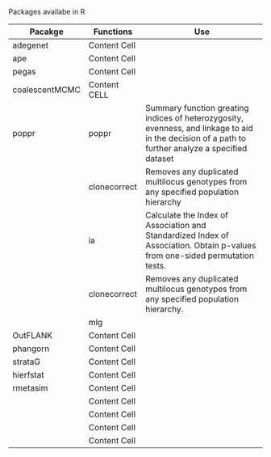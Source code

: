 Packages availabe in R

Pacakge         | Functions    | Use
----------------| -------------|------------ |
adegenet        | Content Cell |
ape             | Content Cell |
pegas           | Content Cell |
coalescentMCMC  | Content CELL | 
poppr           | poppr        | Summary function greating indices of heterozygosity, evenness, and linkage to aid in the decision of a path to further analyze a specified dataset
                | clonecorrect | Removes any duplicated multilocus genotypes from any specified population hierarchy
                | ia           | Calculate the Index of Association and Standardized Index of Association. Obtain p-values from one-sided permutation tests.
                | clonecorrect | Removes any duplicated multilocus genotypes from any specified population hierarchy.
                | mlg          |
OutFLANK        | Content Cell |
phangorn        | Content Cell |
strataG         | Content Cell |
hierfstat       | Content Cell |
rmetasim        | Content Cell |
                | Content Cell |
                | Content Cell |
                | Content Cell |
                | Content Cell |
